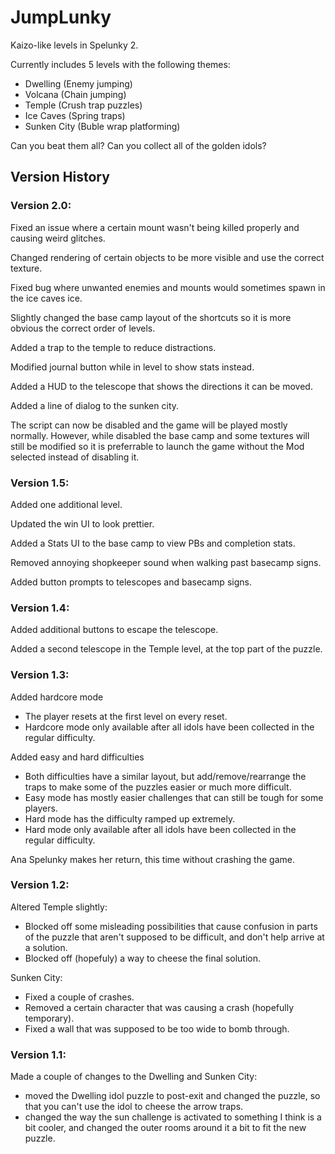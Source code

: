 # JumpLunky

Kaizo-like levels in Spelunky 2.

Currently includes 5 levels with the following themes:
- Dwelling (Enemy jumping)
- Volcana (Chain jumping)
- Temple (Crush trap puzzles)
- Ice Caves (Spring traps)
- Sunken City (Buble wrap platforming)

Can you beat them all? Can you collect all of the golden idols?
<br/>
## Version History

### Version 2.0:

Fixed an issue where a certain mount wasn't being killed properly and causing weird glitches.

Changed rendering of certain objects to be more visible and use the correct texture.

Fixed bug where unwanted enemies and mounts would sometimes spawn in the ice caves ice.

Slightly changed the base camp layout of the shortcuts so it is more obvious the correct order of levels.

Added a trap to the temple to reduce distractions.

Modified journal button while in level to show stats instead.

Added a HUD to the telescope that shows the directions it can be moved.

Added a line of dialog to the sunken city.

The script can now be disabled and the game will be played mostly normally. However, while disabled the base camp and some textures will still be modified so it is preferrable to launch the game without the Mod selected instead of disabling it.

### Version 1.5:

Added one additional level.

Updated the win UI to look prettier.

Added a Stats UI to the base camp to view PBs and completion stats.

Removed annoying shopkeeper sound when walking past basecamp signs.

Added button prompts to telescopes and basecamp signs.

### Version 1.4:
Added additional buttons to escape the  telescope.

Added a second telescope in the Temple level, at the top part of the puzzle.

### Version 1.3:

Added hardcore mode
- The player resets at the first level on every reset.
- Hardcore mode only available after all idols have been collected in the regular difficulty.

Added easy and hard difficulties
- Both difficulties have a similar layout, but add/remove/rearrange the traps to make some of the puzzles easier or much more difficult.
- Easy mode has mostly easier challenges that can still be tough for some players.
- Hard mode has the difficulty ramped up extremely.
- Hard mode only available after all idols have been collected in the regular difficulty.

Ana Spelunky makes her return, this time without crashing the game.

### Version 1.2:

Altered Temple slightly:
- Blocked off some misleading possibilities that cause confusion in parts of the puzzle that aren't supposed to be difficult, and don't help arrive at a solution.
- Blocked off (hopefuly) a way to cheese the final solution.

Sunken City:
- Fixed a couple of crashes.
- Removed a certain character that was causing a crash (hopefully temporary).
- Fixed a wall that was supposed to be too wide to bomb through.

### Version 1.1:

Made a couple of changes to the Dwelling and Sunken City:
- moved the Dwelling idol puzzle to post-exit and changed the puzzle, so that you can't use the idol to cheese the arrow traps.
- changed the way the sun challenge is activated to something I think is a bit cooler, and changed the outer rooms around it a bit to fit the new puzzle.